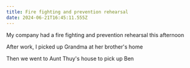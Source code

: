 ```yaml
---
title: Fire fighting and prevention rehearsal
date: 2024-06-21T16:45:11.555Z
---
```


My company had a fire fighting and prevention rehearsal this afternoon

After work, I picked up Grandma at her brother's home

Then we went to Aunt Thuy's house to pick up Ben
